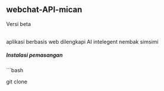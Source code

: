 <h2>webchat-API-mican</h2>
<p>Versi beta</p><br>
aplikasi berbasis web dilengkapi AI intelegent nembak simsimi
<h5>Instalasi pemasangan</h5>
```bash

git clone 
```

